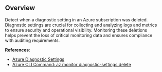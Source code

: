 ## Overview

Detect when a diagnostic setting in an Azure subscription was deleted. Diagnostic settings are crucial for collecting and analyzing logs and metrics to ensure security and operational visibility. Monitoring these deletions helps prevent the loss of critical monitoring data and ensures compliance with auditing requirements.

**References**:
- [Azure Diagnostic Settings](https://learn.microsoft.com/en-us/azure/azure-monitor/essentials/diagnostic-settings)
- [Azure CLI Command: az monitor diagnostic-settings delete](https://learn.microsoft.com/en-us/cli/azure/monitor/diagnostic-settings?view=azure-cli-latest#az-monitor-diagnostic-settings-delete)
